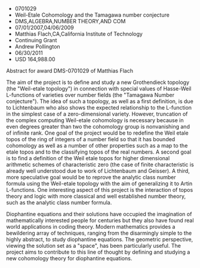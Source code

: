 
* 0701029
* Weil-Etale Cohomology and the Tamagawa number conjecture
* DMS,ALGEBRA,NUMBER THEORY,AND COM
* 07/01/2007,04/06/2009
* Matthias Flach,CA,California Institute of Technology
* Continuing Grant
* Andrew Pollington
* 06/30/2011
* USD 164,988.00

Abstract for award DMS-0701029 of Matthias Flach

The aim of the project is to define and study a new Grothendieck topology (the
"Weil-etale topology") in connection with special values of Hasse-Weil
L-functions of varieties over number fields (the "Tamagawa Number conjecture").
The idea of such a topology, as well as a first definition, is due to
Lichtenbaum who also shows the expected relationship to the L-function in the
simplest case of a zero-dimensional variety. However, truncation of the complex
computing Weil-etale cohomology is necessary because in even degrees greater
than two the cohomology group is nonvanishing and of infinite rank. One goal of
the project would be to redefine the Weil etale topos of the ring of integers of
a number field so that it has bounded cohomology as well as a number of other
properties such as a map to the etale topos and to the classifying topos of the
real numbers. A second goal is to find a definition of the Weil etale topos for
higher dimensional arithmetic schemes of characteristic zero (the case of finite
characteristic is already well understood due to work of Lichtenbaum and
Geisser). A third, more speculative goal would be to reprove the analytic class
number formula using the Weil-etale topology with the aim of generalizing it to
Artin L-functions. One interesting aspect of this project is the interaction of
topos theory and logic with more classical and well established number theory,
such as the analytic class number formula.

Diophantine equations and their solutions have occupied the imagination of
mathematically interested people for centuries but they also have found real
world applications in coding theory. Modern mathematics provides a bewildering
array of techniques, ranging from the disarmingly simple to the highly abstract,
to study diophantine equations. The geometric perspective, viewing the solution
set as a "space", has been particularly useful. The project aims to contribute
to this line of thought by defining and studying a new cohomology theory for
diophantine equations.




